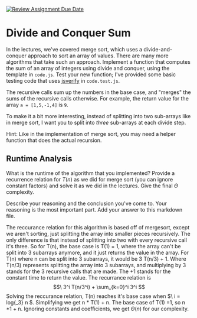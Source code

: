 [![Review Assignment Due Date](https://classroom.github.com/assets/deadline-readme-button-24ddc0f5d75046c5622901739e7c5dd533143b0c8e959d652212380cedb1ea36.svg)](https://classroom.github.com/a/E1vcEWuv)
# Divide and Conquer Sum

In the lectures, we've covered merge sort, which uses a divide-and-conquer
approach to sort an array of values. There are many more algorithms that take
such an approach. Implement a function that computes the sum of an array of
integers using divide and conquer, using the template in `code.js`. Test your
new function; I've provided some basic testing code that uses
[jsverify](https://jsverify.github.io/) in `code.test.js`.

The recursive calls sum up the numbers in the base case, and "merges" the sums
of the recursive calls otherwise. For example, the return value for the array `a
= [1,5,-1,4]` is `9`.

To make it a bit more interesting, instead of splitting into two sub-arrays like
in merge sort, I want you to split into *three* sub-arrays at each divide step.

Hint: Like in the implementation of merge sort, you may need a helper function
that does the actual recursion.

## Runtime Analysis

What is the runtime of the algorithm that you implemented? Provide a recurrence
relation for $T(n)$ as we did for merge sort (you can ignore constant factors)
and solve it as we did in the lectures. Give the final $\Theta$ complexity.

Describe your reasoning and the conclusion you've come to. Your reasoning is the
most important part. Add your answer to this markdown file.

The reccurance relation for this algorithm is based off of mergesort, except we aren't sorting, just splitting
the array into smaller pieces recursively. The only difference is that instead of splitting into two with every recursive call it's three.
So for T(n), the base case is T(1) = 1, where the array can't be split into 3 subarrays anymore, and it just returns the value in the array.
For T(n) where n can be split into 3 subarrays, it would be 3 T(n/3) + 1. Where T(n/3) represents splitting the array into 3 subarrays,
and multiplying by 3 stands for the 3 recursive calls that are made. The +1 stands for the constant time to return the value. 
The recurrance relation is $$\ 3^i T(n/3^i) + \sum_{k=0}^i 3^i $$
Solving the reccurance relation, T(n) reaches it's base case when $\ i = log{_3} n $. Simplifying we get n * T(1) + n. 
The base case of T(1) =1, so n *1 + n. Ignoring constants and coefficients, we get $\Theta(n)$ for our complexity. 
